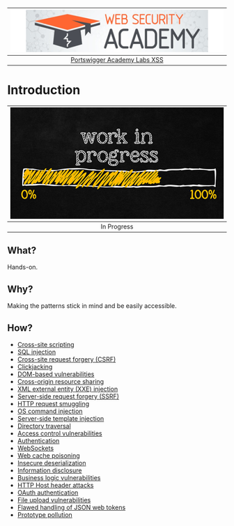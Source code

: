 | [![Portswigger](../../_static/images/pal.png)](https://portswigger.net/web-security/all-labs#cross-site-scripting) |
|:--:|
| [Portswigger Academy Labs XSS](https://portswigger.net/web-security/all-labs#cross-site-scripting) |

# Introduction

| ![In Progress](../../_static/images/in-progress.png) |
|:--:|
| In Progress |

## What?

Hands-on.

## Why?

Making the patterns stick in mind and be easily accessible.

## How?

* [Cross-site scripting](xss.md)
* [SQL injection](sqli.md)
* [Cross-site request forgery (CSRF)](csrf.md)
* [Clickjacking](clickjacking.md)
* [DOM-based vulnerabilities](dom.md)
* [Cross-origin resource sharing](cors.md)
* [XML external entity (XXE) injection](xxe.md)
* [Server-side request forgery (SSRF)](ssrf.md)
* [HTTP request smuggling](smuggling.md)
* [OS command injection](os.md)
* [Server-side template injection](ssti.md)
* [Directory traversal](traversal.md)
* [Access control vulnerabilities](access.md)
* [Authentication](auth.md)
* [WebSockets](sockets.md)
* [Web cache poisoning](cache.md)
* [Insecure deserialization](id.md)
* [Information disclosure](disclosure.md)
* [Business logic vulnerabilities](business.md)
* [HTTP Host header attacks](headers.md)
* [OAuth authentication](oauth.md)
* [File upload vulnerabilities](file-upload.md)
* [Flawed handling of JSON web tokens](jwt.md)
* [Prototype pollution](pollution.md)

